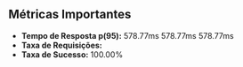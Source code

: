 ## Métricas Importantes

* **Tempo de Resposta p(95):** 578.77ms
578.77ms
578.77ms
* **Taxa de Requisições:** 
* **Taxa de Sucesso:** 100.00%
